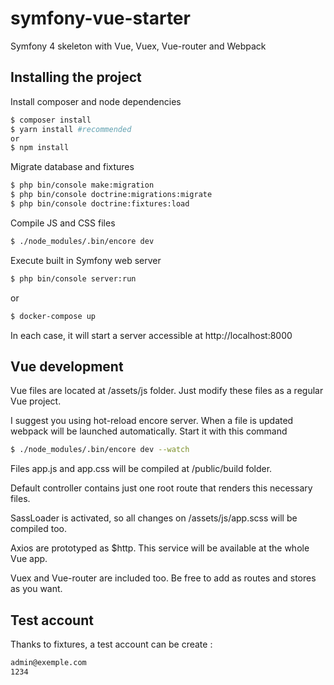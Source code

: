 
# symfony-vue-starter
Symfony 4 skeleton with Vue, Vuex, Vue-router and Webpack

## Installing the project

Install composer and node dependencies

```sh
$ composer install
$ yarn install #recommended
or
$ npm install
```

Migrate database and fixtures

```sh
$ php bin/console make:migration
$ php bin/console doctrine:migrations:migrate 
$ php bin/console doctrine:fixtures:load
```

Compile JS and CSS files

```sh
$ ./node_modules/.bin/encore dev 
```

Execute built in Symfony web server

```sh
$ php bin/console server:run
```

or

```sh
$ docker-compose up
```

In each case, it will start a server accessible at http://localhost:8000

## Vue development

Vue files are located at /assets/js folder. Just modify these files as a regular Vue project.

I suggest you using hot-reload encore server. When a file is updated webpack will be launched automatically. Start it with this command

```sh
$ ./node_modules/.bin/encore dev --watch
```

Files app.js and app.css will be compiled at /public/build folder.

Default controller contains just one root route that renders this necessary files.

SassLoader is activated, so all changes on /assets/js/app.scss will be compiled too.

Axios are prototyped as $http. This service will be available at the whole Vue app.

Vuex and Vue-router are included too. Be free to add as routes and stores as you want.

## Test account

Thanks to fixtures, a test account can be create :

```sh
admin@exemple.com
1234
```